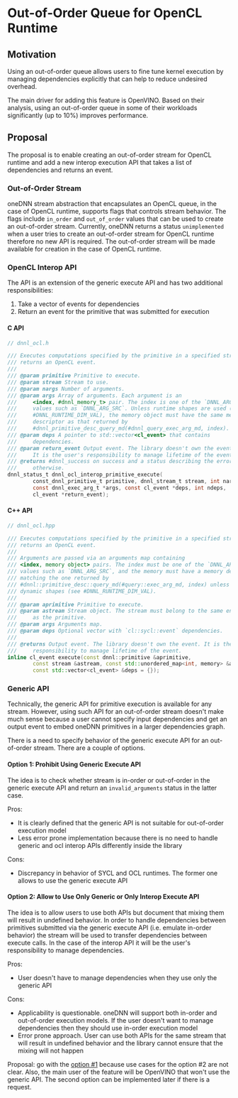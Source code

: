 # Out-of-Order Queue for OpenCL Runtime

## Motivation
Using an out-of-order queue allows users to fine tune kernel execution by managing
dependencies explicitly that can help to reduce undesired overhead.

The main driver for adding this feature is OpenVINO. Based on their analysis, using
an out-of-order queue in some of their workloads significantly (up to 10%) improves
performance.

## Proposal
The proposal is to enable creating an out-of-order stream for OpenCL runtime and add
a new interop execution API that takes a list of dependencies and returns an event.

### Out-of-Order Stream
oneDNN stream abstraction that encapsulates an OpenCL queue, in the case of OpenCL runtime,
supports flags that controls stream behavior. The flags include `in_order` and `out_of_order`
values that can be used to create an out-of-order stream. Currently, oneDNN returns a status
`unimplemented` when a user tries to create an out-of-order stream for OpenCL runtime
therefore no new API is required. The out-of-order stream will be made available for creation
in the case of OpenCL runtime.

### OpenCL Interop API
The API is an extension of the generic execute API and has two additional responsibilities:
1. Take a vector of events for dependencies
2. Return an event for the primitive that was submitted for execution

#### C API

```c
// dnnl_ocl.h

/// Executes computations specified by the primitive in a specified stream and
/// returns an OpenCL event.
///
/// @param primitive Primitive to execute.
/// @param stream Stream to use.
/// @param nargs Number of arguments.
/// @param args Array of arguments. Each argument is an
///     <index, #dnnl_memory_t> pair. The index is one of the `DNNL_ARG_*`
///     values such as `DNNL_ARG_SRC`. Unless runtime shapes are used (see
///     #DNNL_RUNTIME_DIM_VAL), the memory object must have the same memory
///     descriptor as that returned by
///     #dnnl_primitive_desc_query_md(#dnnl_query_exec_arg_md, index).
/// @param deps A pointer to std::vector<cl_event> that contains
///     dependencies.
/// @param return_event Output event. The library doesn't own the event.
///     It is the user's responsibility to manage lifetime of the event.
/// @returns #dnnl_success on success and a status describing the error
///     otherwise.
dnnl_status_t dnnl_ocl_interop_primitive_execute(
        const_dnnl_primitive_t primitive, dnnl_stream_t stream, int nargs,
        const dnnl_exec_arg_t *args, const cl_event *deps, int ndeps,
        cl_event *return_event);
```

#### C++ API
```cpp
// dnnl_ocl.hpp

/// Executes computations specified by the primitive in a specified stream and
/// returns an OpenCL event.
///
/// Arguments are passed via an arguments map containing
/// <index, memory object> pairs. The index must be one of the `DNNL_ARG_*`
/// values such as `DNNL_ARG_SRC`, and the memory must have a memory descriptor
/// matching the one returned by
/// #dnnl::primitive_desc::query_md(#query::exec_arg_md, index) unless using
/// dynamic shapes (see #DNNL_RUNTIME_DIM_VAL).
///
/// @param aprimitive Primitive to execute.
/// @param astream Stream object. The stream must belong to the same engine
///     as the primitive.
/// @param args Arguments map.
/// @param deps Optional vector with `cl::sycl::event` dependencies.
///
/// @returns Output event. The library doesn't own the event. It is the user's
///     responsibility to manage lifetime of the event.
inline cl_event execute(const dnnl::primitive &aprimitive,
        const stream &astream, const std::unordered_map<int, memory> &args,
        const std::vector<cl_event> &deps = {});
```

### Generic API
Technically, the generic API for primitive execution is available for any stream. However, using
such API for an out-of-order stream doesn't make much sense because a user cannot specify
input dependencies and get an output event to embed oneDNN primitives in a larger
dependencies graph.

There is a need to specify behavior of the generic execute API for an out-of-order stream.
There are a couple of options.

#### Option 1: Prohibit Using Generic Execute API
The idea is to check whether stream is in-order or out-of-order in the generic execute API and
return an `invalid_arguments` status in the latter case.

Pros:
* It is clearly defined that the generic API is not suitable for out-of-order execution model
* Less error prone implementation because there is no need to handle generic and ocl interop APIs
differently inside the library

Cons:
* Discrepancy in behavior of SYCL and OCL runtimes. The former one allows to use the generic
execute API

#### Option 2: Allow to Use Only Generic or Only Interop Execute API
The idea is to allow users to use both APIs but document that mixing them will result in
undefined behavior. In order to handle dependencies between primitives submitted via the generic
execute API (i.e. emulate in-order behavior) the stream will be used to transfer dependencies
between execute calls. In the case of the interop API it will be the user's responsibility to
manage dependencies.

Pros:
* User doesn't have to manage dependencies when they use only the generic API

Cons:
* Applicability is questionable. oneDNN will support both in-order and out-of-order execution
models. If the user doesn't want to manage dependencies then they should use in-order execution
model
* Error prone approach. User can use both APIs for the same stream that will result in undefined
behavior and the library cannot ensure that the mixing will not happen

Proposal: go with the [option #1](#option-1-prohibit-using-generic-execute-api) because use
cases for the option #2 are not clear. Also, the main user of the feature will be OpenVINO that
won't use the generic API. The second option can be implemented later if there is a request.